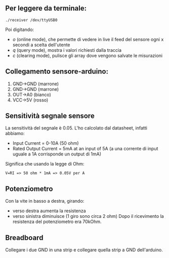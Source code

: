 ## Per leggere da terminale:
```
./receiver /dev/ttyUSB0
```
Poi digitando:
- _o_ (online mode), che permette di vedere in live il feed del sensore ogni x secondi a scelta dell'utente
- _q_ (query mode), mostra i valori richiesti dalla traccia
- _c_ (clearing mode), pulisce gli array dove vengono salvate le misurazioni

## Collegamento sensore-arduino:
1. GND->GND (marrone)
2. GND->GND (marrone)
3. OUT->A0 (bianco)
4. VCC->5V (rosso)

## Sensitività segnale sensore
La sensitività del segnale è 0.05. L'ho calcolato dal datasheet, infatti abbiamo:
- Input Current = 0-10A (50 ohm)
- Rated Output Current = 5mA at an input of 5A (a una corrente di input uguale a 1A corrisponde un output di 1mA)

Significa che usando la legge di Ohm:

``V=RI => 50 ohm * 1mA => 0.05V per A``

## Potenziometro
Con la vite in basso a destra, girando:
- verso destra aumenta la resistenza
- verso sinistra diminuisce
(1 giro sono circa 2 ohm)
Dopo il ricevimento la resistenza del potenziometro era 70kOhm.

## Breadboard
Collegare i due GND in una strip e collegare quella strip a GND dell'arduino.
